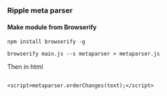 ### Ripple meta parser


#### Make module from Browserify
```
npm install browserify -g

browserify main.js --s metaparser > metaparser.js
```

Then in html
```

<script>metaparser.orderChanges(text);</script>
```
